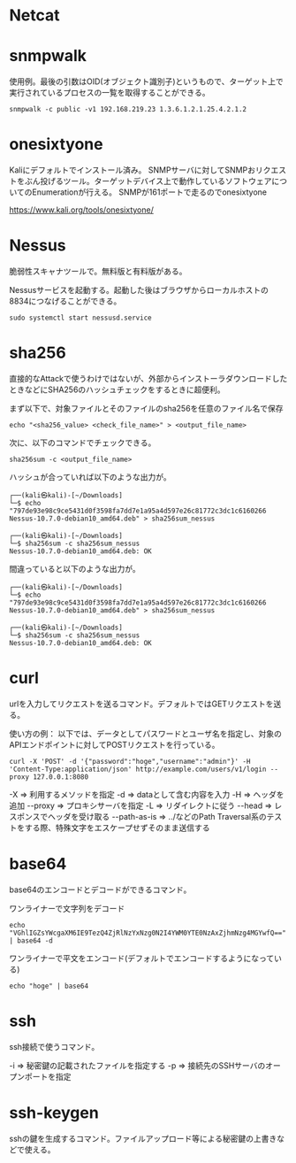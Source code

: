 # Netcat

# snmpwalk

使用例。最後の引数はOID(オブジェクト識別子)というもので、ターゲット上で実行されているプロセスの一覧を取得することができる。

```
snmpwalk -c public -v1 192.168.219.23 1.3.6.1.2.1.25.4.2.1.2
```

# onesixtyone
Kaliにデフォルトでインストール済み。
SNMPサーバに対してSNMPおリクエストをぶん投げるツール。ターゲットデバイス上で動作しているソフトウェアについてのEnumerationが行える。
SNMPが161ポートで走るのでonesixtyone

https://www.kali.org/tools/onesixtyone/

# Nessus
脆弱性スキャナツールで。無料版と有料版がある。

Nessusサービスを起動する。起動した後はブラウザからローカルホストの8834につなげることができる。
```
sudo systemctl start nessusd.service
```

# sha256
直接的なAttackで使うわけではないが、外部からインストーラダウンロードしたときなどにSHA256のハッシュチェックをするときに超便利。

まず以下で、対象ファイルとそのファイルのsha256を任意のファイル名で保存
```
echo "<sha256_value> <check_file_name>" > <output_file_name>
```

次に、以下のコマンドでチェックできる。
```
sha256sum -c <output_file_name>
```

ハッシュが合っていれば以下のような出力が。

```
┌──(kali㉿kali)-[~/Downloads]
└─$ echo "797de93e98c9ce5431d0f3598fa7dd7e1a95a4d597e26c81772c3dc1c6160266 Nessus-10.7.0-debian10_amd64.deb" > sha256sum_nessus
                                                                             
┌──(kali㉿kali)-[~/Downloads]
└─$ sha256sum -c sha256sum_nessus
Nessus-10.7.0-debian10_amd64.deb: OK
```

間違っていると以下のような出力が。

```
┌──(kali㉿kali)-[~/Downloads]
└─$ echo "797de93e98c9ce5431d0f3598fa7dd7e1a95a4d597e26c81772c3dc1c6160266 Nessus-10.7.0-debian10_amd64.deb" > sha256sum_nessus
                                                                             
┌──(kali㉿kali)-[~/Downloads]
└─$ sha256sum -c sha256sum_nessus
Nessus-10.7.0-debian10_amd64.deb: OK
```

# curl
urlを入力してリクエストを送るコマンド。デフォルトではGETリクエストを送る。

使い方の例：
以下では、データとしてパスワードとユーザ名を指定し、対象のAPIエンドポイントに対してPOSTリクエストを行っている。
```
curl -X 'POST' -d '{"password":"hoge","username":"admin"}' -H 'Content-Type:application/json' http://example.com/users/v1/login --proxy 127.0.0.1:8080
```

-X => 利用するメソッドを指定
-d => dataとして含む内容を入力
-H => ヘッダを追加
--proxy => プロキシサーバを指定
-L => リダイレクトに従う
--head => レスポンスでヘッダを受け取る
--path-as-is => ../などのPath Traversal系のテストをする際、特殊文字をエスケープせずそのまま送信する

# base64
base64のエンコードとデコードができるコマンド。

ワンライナーで文字列をデコード
```
echo "VGhlIGZsYWcgaXM6IE9TezQ4ZjRlNzYxNzg0N2I4YWM0YTE0NzAxZjhmNzg4MGYwfQ==" | base64 -d
```

ワンライナーで平文をエンコード(デフォルトでエンコードするようになっている)
```
echo "hoge" | base64
```

# ssh
ssh接続で使うコマンド。

-i => 秘密鍵の記載されたファイルを指定する
-p => 接続先のSSHサーバのオープンポートを指定

# ssh-keygen
sshの鍵を生成するコマンド。ファイルアップロード等による秘密鍵の上書きなどで使える。  
